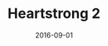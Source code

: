 ---
title: Heartstrong 2
articlename: >-
  Rationale and design of a randomized trial of automated hovering for post-myocardial infarction patients: The HeartStrong program
date: 2016-09-01
summary: >-
  Coronary artery disease is the single leading cause of death in the United States, and medications can significantly reduce the rate of repeat cardiovascular events and treatment procedures. Adherence to these medications, however, is very low.
authors: >-
  Andrea B. Troxel, ScD; Andrea B. Troxel, ScD; Andrea B. Troxel, David A. Asch, MD, MBA, Shivan J. Mehta, MD, MBA, MSHP, Laurie Norton, MA, Devon Taylor, BS, Tirza A. Calderon, MPH, Raymond Lim, MA, Jingsan Zhu, MS, MBA, Daniel M. Kolansky, MD, Brian M. Drachman, MD, Kevin G. Volpp, MD, PhD
source: 'http://www.ahjonline.com/article/S0002-8703(16)30093-X/abstract'
journal: AHJ
---